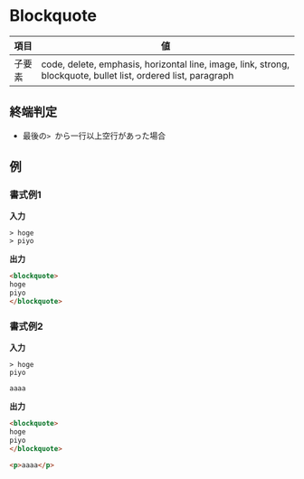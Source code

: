 # Blockquote

| 項目   | 値                                                                                                             |
| ------ | -------------------------------------------------------------------------------------------------------------- |
| 子要素 | code, delete, emphasis, horizontal line, image, link, strong, blockquote, bullet list, ordered list, paragraph |

## 終端判定

-   最後の`> `から一行以上空行があった場合

## 例

### 書式例1

**入力**

```
> hoge
> piyo
```

**出力**

```html
<blockquote>
hoge
piyo
</blockquote>
```

### 書式例2

**入力**

```
> hoge
piyo

aaaa
```

**出力**

```html
<blockquote>
hoge
piyo
</blockquote>

<p>aaaa</p>
```
